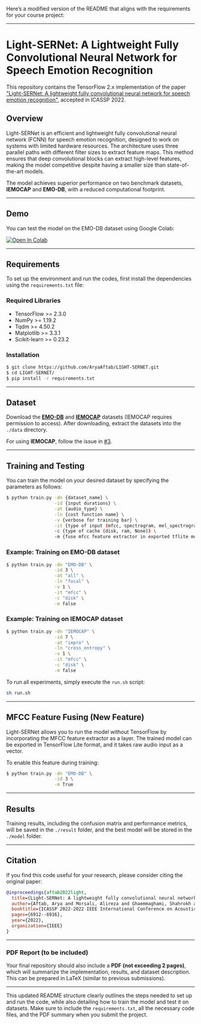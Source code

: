 Here’s a modified version of the README that aligns with the requirements for your course project:

---

# Light-SERNet: A Lightweight Fully Convolutional Neural Network for Speech Emotion Recognition

This repository contains the TensorFlow 2.x implementation of the paper ["Light-SERNet: A lightweight fully convolutional neural network for speech emotion recognition"](https://arxiv.org/abs/2110.03435), accepted in ICASSP 2022.

## Overview

Light-SERNet is an efficient and lightweight fully convolutional neural network (FCNN) for speech emotion recognition, designed to work on systems with limited hardware resources. The architecture uses three parallel paths with different filter sizes to extract feature maps. This method ensures that deep convolutional blocks can extract high-level features, making the model competitive despite having a smaller size than state-of-the-art models.

The model achieves superior performance on two benchmark datasets, **IEMOCAP** and **EMO-DB**, with a reduced computational footprint.

---

## Demo

You can test the model on the EMO-DB dataset using Google Colab:

[![Open In Colab](https://colab.research.google.com/assets/colab-badge.svg)](https://colab.research.google.com/github/AryaAftab/LIGHT-SERNET/blob/master/Demo_Light_SERNet.ipynb)

---

## Requirements

To set up the environment and run the codes, first install the dependencies using the `requirements.txt` file:

### Required Libraries

- TensorFlow >= 2.3.0
- NumPy >= 1.19.2
- Tqdm >= 4.50.2
- Matplotlib >= 3.3.1
- Scikit-learn >= 0.23.2

### Installation

```bash
$ git clone https://github.com/AryaAftab/LIGHT-SERNET.git
$ cd LIGHT-SERNET/
$ pip install -r requirements.txt
```

---

## Dataset

Download the **[EMO-DB](http://emodb.bilderbar.info/download/download.zip)** and **[IEMOCAP](https://sail.usc.edu/iemocap/iemocap_release.htm)** datasets (IEMOCAP requires permission to access). After downloading, extract the datasets into the `./data` directory.

For using **IEMOCAP**, follow the issue in [#3](../../issues/3).

---

## Training and Testing

You can train the model on your desired dataset by specifying the parameters as follows:

```bash
$ python train.py -dn {dataset_name} \
                  -id {input durations} \
                  -at {audio_type} \
                  -ln {cost function name} \
                  -v {verbose for training bar} \
                  -it {type of input (mfcc, spectrogram, mel_spectrogram)} \
                  -c {type of cache (disk, ram, None)} \
                  -m {fuse mfcc feature extractor in exported tflite model}
```

### Example: Training on EMO-DB dataset

```bash
$ python train.py -dn "EMO-DB" \
                  -id 3 \
                  -at "all" \
                  -ln "focal" \
                  -v 1 \
                  -it "mfcc" \
                  -c "disk" \
                  -m false
```

### Example: Training on IEMOCAP dataset

```bash
$ python train.py -dn "IEMOCAP" \
                  -id 7 \
                  -at "impro" \
                  -ln "cross_entropy" \
                  -v 1 \
                  -it "mfcc" \
                  -c "disk" \
                  -m false
```

To run all experiments, simply execute the `run.sh` script:

```bash
sh run.sh
```

---

## MFCC Feature Fusing (New Feature)

Light-SERNet allows you to run the model without TensorFlow by incorporating the MFCC feature extractor as a layer. The trained model can be exported in TensorFlow Lite format, and it takes raw audio input as a vector.

To enable this feature during training:

```bash
$ python train.py -dn "EMO-DB" \
                  -id 3 \
                  -m True
```

---

## Results

Training results, including the confusion matrix and performance metrics, will be saved in the `./result` folder, and the best model will be stored in the `./model` folder.

---

## Citation

If you find this code useful for your research, please consider citing the original paper:

```bibtex
@inproceedings{aftab2022light,
  title={Light-SERNet: A lightweight fully convolutional neural network for speech emotion recognition},
  author={Aftab, Arya and Morsali, Alireza and Ghaemmaghami, Shahrokh and Champagne, Benoit},
  booktitle={ICASSP 2022-2022 IEEE International Conference on Acoustics, Speech and Signal Processing (ICASSP)},
  pages={6912--6916},
  year={2022},
  organization={IEEE}
}
```

---

### PDF Report (to be included)

Your final repository should also include a **PDF (not exceeding 2 pages)**, which will summarize the implementation, results, and dataset description. This can be prepared in LaTeX (similar to previous submissions).

---

This updated README structure clearly outlines the steps needed to set up and run the code, while also detailing how to train the model and test it on datasets. Make sure to include the `requirements.txt`, all the necessary code files, and the PDF summary when you submit the project.
